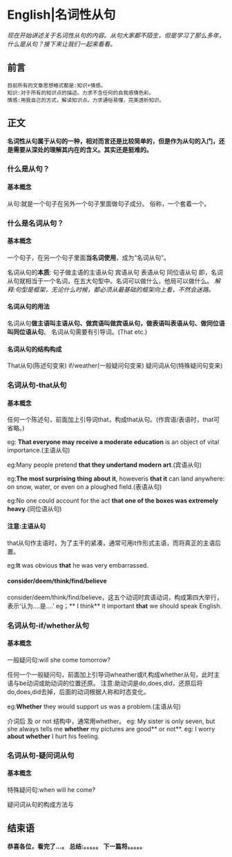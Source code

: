# English|名词性从句
*现在开始讲述关于名词性从句的内容。从句大家都不陌生，但是学习了那么多年，什么是从句？接下来让我们一起来看看。*

## 前言
    目前所有的文章思想格式都是:知识+情感。
    知识:对于所有的知识点的描述。力求不含任何的自我感情色彩。
    情感:用我自己的方式，解读知识点。力求通俗易懂，完美透析知识。

## 正文
**名词性从句属于从句的一种，相对而言还是比较简单的，但是作为从句的入门，还是需要从深处的理解其内在的含义。其实还是挺难的。**

### 什么是从句？
#### 基本概念
从句:就是一个句子在另外一个句子里面做句子成分。
俗称，一个套着一个。

### 什么是名词从句？
#### 基本概念
一个句子，在另一个句子里面**当名词使用**，成为“名词从句”。

名词从句的**本质**:
    句子做主语的主语从句
    宾语从句
    表语从句
    同位语从句
即，名词从句就相当于一个名词，在五大句型中。名词可以做什么，他局可以做什么。
*解释:句型是框架，无论什么时候，都必须从最基础的框架向上看，不然会迷路。*
    
#### 名词从句的用法
名词从句**做主语叫主语从句、做宾语叫做宾语从句，做表语叫表语从句、做同位语叫同位语从句**。
名词从句需要有引导词。(That etc.)

#### 名词从句的结构构成
That从句(陈述句变来)
if/weather(一般疑问句变来)
疑问词从句(特殊疑问句变来)

### 名词从句-that从句
#### 基本概念
任何一个陈述句，前面加上引导词that，构成that从句。(作宾语/表语时，that可省略。)

eg: **That everyone may receive a moderate education** is an object of vital importance.(主语从句)

eg:Many people pretend **that they undertand modern art**.(宾语从句)

eg:**The most surprising thing about it**, howeveris **that it** can land anywhere: on snow, water, or even on a ploughed field.(表语从句)

eg:No one could account for the act **that one of the boxes was extremely heavy**.(同位语从句)

#### 注意:主语从句
that从句作主语时，为了主干的紧凑，通常可用it作形式主语，而将真正的主语后置。

eg:**It** was obvious **that** he was very embarrassed.


#### consider/deem/think/find/believe
 consider/deem/think/find/believe，这五个动词时宾语动词，构成第四大举行，表示‘认为....是....’
eg；** I think** it important **that** we should speak English.

### 名词从句-if/whether从句
#### 基本概念
一般疑问句:will she come tomorrow?

任何一个一般疑问句，前面加上引导词wheather或if,构成whether从句，此时主语与be动词或助动词的位置还原。
注意:助动词是do,does,did，还原后将do,does,did去掉，后面的动词根据人称和时态变化。

eg:**Whether** they would support us was a problem.(主语从句)


介词后 及 or not 结构中，通常用whether。
eg: My sister is only seven, but she always tells me **whether** my pictures are good** or not**.
eg: I worry **about whether** I hurt his feeling.


### 名词从句-疑问词从句
#### 基本概念
特殊疑问句:when will he come?

疑问词从句的构成方法与








## 结束语
 **恭喜各位，看完了...。**
**总结:。。。。。**
**下一篇将。。。。。**









